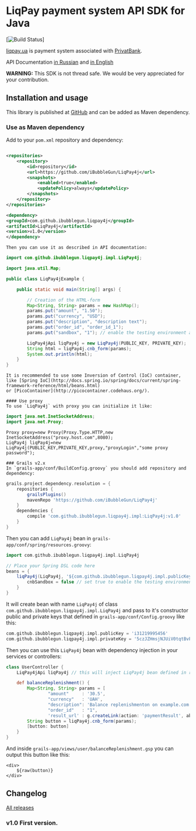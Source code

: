 LiqPay payment system API SDK for Java
===========================

[![Build Status](https://github.com/iBubbleGun/LiqPay4j)]

[liqpay.ua](https://www.liqpay.ua/) is payment system associated with [PrivatBank](https://privatbank.ua/).

API Documentation [in Russian](https://www.liqpay.ua/documentation/ru)
and [in English](https://www.liqpay.ua/documentation/en)

**WARNING:** This SDK is not thread safe. We would be very appreciated for your contribution.

Installation and usage
----------------------
This library is published at [GitHub](https://github.com/iBubbleGun/LiqPay4j) and can be added as Maven
dependency.

### Use as Maven dependency

Add to your `pom.xml` repository and dependency:

```xml

<repositories>
    <repository>
        <id>repository</id>
        <url>https://github.com/iBubbleGun/LiqPay4j</url>
        <snapshots>
            <enabled>true</enabled>
            <updatePolicy>always</updatePolicy>
        </snapshots>
    </repository>
</repositories>

<dependency>
<groupId>com.github.ibubblegun.liqpay4j</groupId>
<artifactId>LiqPay4j</artifactId>
<version>v1.0</version>
</dependency>
```

    Then you can use it as described in API documentation:

```java
import com.github.ibubblegun.liqpay4j.impl.LiqPay4j;

import java.util.Map;

public class LiqPay4jExample {

    public static void main(String[] args) {

        // Creation of the HTML-form
        Map<String, String> params = new HashMap();
        params.put("amount", "1.50");
        params.put("currency", "USD");
        params.put("description", "description text");
        params.put("order_id", "order_id_1");
        params.put("sandbox", "1"); // enable the testing environment and card will NOT charged. If not set will be used property isCnbSandbox()

        LiqPay4jApi liqPay4j = new LiqPay4j(PUBLIC_KEY, PRIVATE_KEY);
        String html = liqPay4j.cnb_form(params);
        System.out.println(html);
    }
}
```

    It is recommended to use some Inversion of Control (IoC) container,
    like [Spring IoC](http://docs.spring.io/spring/docs/current/spring-framework-reference/html/beans.html)
    or [PicoContainer](http://picocontainer.codehaus.org/).

    #### Use proxy
    To use `LiqPay4j` with proxy you can initialize it like:

```java
import java.net.InetSocketAddress;
import java.net.Proxy;
```

    Proxy proxy=new Proxy(Proxy.Type.HTTP,new InetSocketAddress("proxy.host.com",8080);
    LiqPay4j liqPay4j=new LiqPay4j(PUBLIC_KEY,PRIVATE_KEY,proxy,"proxyLogin","some proxy password");

```
### Grails v2.x
In `grails-app/conf/BuildConfig.groovy` you should add repository and dependency:
```

```groovy
grails.project.dependency.resolution = {
    repositories {
        grailsPlugins()
        mavenRepo 'https://github.com/iBubbleGun/LiqPay4j'
    }
    dependencies {
        compile 'com.github.ibubblegun.liqpay4j.impl:LiqPay4j:v1.0'
    }
}
```

Then you can add `LiqPay4j` bean in `grails-app/conf/spring/resources.groovy`:

```groovy
import com.github.ibubblegun.liqpay4j.impl.LiqPay4j

// Place your Spring DSL code here
beans = {
    liqPay4j(LiqPay4j, '${com.github.ibubblegun.liqpay4j.impl.publicKey}', '${com.github.ibubblegun.liqpay4j.impl.privateKey}') {
        cnbSandbox = false // set true to enable the testing environment. Card is not charged
    }
}
```

It will create bean with name `LiqPay4j` of class `com.github.ibubblegun.liqpay4j.impl.LiqPay4j` and pass to it's
constructor public and private keys
that defined in `grails-app/conf/Config.groovy` like this:

```groovy
com.github.ibubblegun.liqpay4j.impl.publicKey = 'i31219995456'
com.github.ibubblegun.liqpay4j.impl.privateKey = '5czJZHmsjNJUiV0tqtBvPVaPJNZDyuoAIIYni68G'
```

Then you can use this `LiqPay4j` bean with dependency injection in your services or controllers:

```groovy
class UserController {
    LiqPay4jApi liqPay4j // this will inject LiqPay4j bean defined in resources.groovy

    def balanceReplenishment() {
        Map<String, String> params = [
                "amount"     : '30.5',
                "currency"   : 'UAH',
                "description": 'Balance replenishmenton on example.com',
                "order_id"   : "1",
                'result_url' : g.createLink(action: 'paymentResult', absolute: true).toString()]
        String button = liqPay4j.cnb_form(params);
        [button: button]
    }
}
```

And inside `grails-app/views/user/balanceReplenishment.gsp` you can output this button like this:

```gsp
<div>
    ${raw(button)}
</div>
```

Changelog
---------

[All releases](https://github.com/iBubbleGun/LiqPay4j)

### v1.0 First version.
